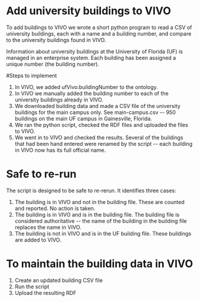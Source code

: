 # Add university buildings to VIVO

To add buildings to VIVO we wrote a short python program to
read a CSV of university buildings, each with a name and a 
building number, and compare to the university buildings found
in VIVO.  

Information about university buildings at the University of 
Florida (UF) is managed in an enterprise system.  Each building
has been assigned a unique number (the building number).  

#Steps to implement

1. In VIVO, we added ufVivo:buildingNumber to the ontology.
1. In VIVO we manually added the building number to each of the 
university buildings already in VIVO.
1. We downloaded building data and made a CSV file of the 
university buildings for the main campus only.  See
main-campus.csv -- 950 buildings on the main UF campus in
Gainesville, Florida.
1.  We ran the python script, checked the RDF files and uploaded
the files to VIVO.
1. We went in to VIVO and checked the results.  Several of the
buildings that had been hand entered were renamed by the script --
each building in VIVO now has its full official name.

# Safe to re-run

The script is designed to be safe to re-rerun.  It identifies
three cases:
1. The building is in VIVO and not in the building file. These
are counted and reported.  No action is taken.
1. The building is in VIVO and is in the building file.  The
building file is considered authoritative -- the name of the
building in the building file replaces the name in VIVO.
1.  The building is not in VIVO and is in the UF building
file.  These buildings are added to VIVO.
	
# To maintain the building data in VIVO

1.  Create an updated building CSV file
1.  Run the script
1.  Upload the resulting RDF
